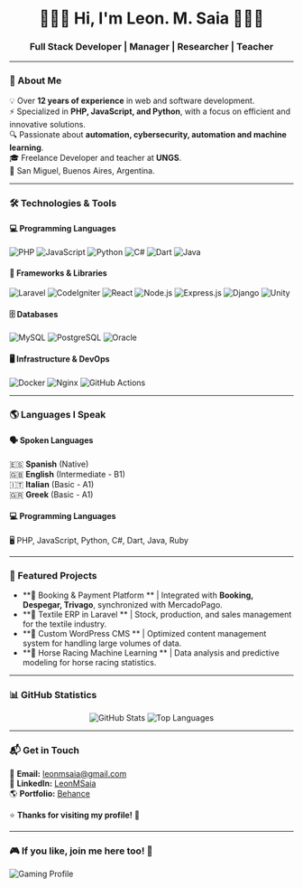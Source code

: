 <h1 align="center">🌿🌿🌿 Hi, I'm Leon. M. Saia 🌿🌿🌿</h1>
<h3 align="center">Full Stack Developer | Manager | Researcher | Teacher</h3>

---

### 🚀 About Me  
💡 Over **12 years of experience** in web and software development.  
⚡ Specialized in **PHP, JavaScript, and Python**, with a focus on efficient and innovative solutions.  
🔍 Passionate about **automation, cybersecurity, automation and machine learning**.  
🎓 Freelance Developer and teacher at **UNGS**.  
📍 San Miguel, Buenos Aires, Argentina.  



---

### 🛠️ Technologies & Tools  

#### 💻 **Programming Languages**  
![PHP](https://img.shields.io/badge/PHP-777BB4?style=for-the-badge&logo=php&logoColor=white)
![JavaScript](https://img.shields.io/badge/JavaScript-F7DF1E?style=for-the-badge&logo=javascript&logoColor=black)
![Python](https://img.shields.io/badge/Python-3776AB?style=for-the-badge&logo=python&logoColor=white)
![C#](https://img.shields.io/badge/C%23-239120?style=for-the-badge&logo=c-sharp&logoColor=white)
![Dart](https://img.shields.io/badge/Dart-0175C2?style=for-the-badge&logo=dart&logoColor=white)
![Java](https://img.shields.io/badge/Java-ED8B00?style=for-the-badge&logo=java&logoColor=white)

#### 🔧 **Frameworks & Libraries**  
![Laravel](https://img.shields.io/badge/Laravel-FF2D20?style=for-the-badge&logo=laravel&logoColor=white)
![CodeIgniter](https://img.shields.io/badge/CodeIgniter-EE4323?style=for-the-badge&logo=codeigniter&logoColor=white)
![React](https://img.shields.io/badge/React-20232A?style=for-the-badge&logo=react&logoColor=61DAFB)
![Node.js](https://img.shields.io/badge/Node.js-339933?style=for-the-badge&logo=node.js&logoColor=white)
![Express.js](https://img.shields.io/badge/Express.js-000000?style=for-the-badge&logo=express&logoColor=white)
![Django](https://img.shields.io/badge/Django-092E20?style=for-the-badge&logo=django&logoColor=white)
![Unity](https://img.shields.io/badge/Unity-000000?style=for-the-badge&logo=unity&logoColor=white)

#### 🗄️ **Databases**  
![MySQL](https://img.shields.io/badge/MySQL-4479A1?style=for-the-badge&logo=mysql&logoColor=white)
![PostgreSQL](https://img.shields.io/badge/PostgreSQL-336791?style=for-the-badge&logo=postgresql&logoColor=white)
![Oracle](https://img.shields.io/badge/Oracle-F80000?style=for-the-badge&logo=oracle&logoColor=white)

#### 🖥️ **Infrastructure & DevOps**  
![Docker](https://img.shields.io/badge/Docker-2496ED?style=for-the-badge&logo=docker&logoColor=white)
![Nginx](https://img.shields.io/badge/Nginx-009639?style=for-the-badge&logo=nginx&logoColor=white)
![GitHub Actions](https://img.shields.io/badge/GitHub_Actions-2088FF?style=for-the-badge&logo=github-actions&logoColor=white)

---

### 🌎 Languages I Speak  

#### 🗣️ **Spoken Languages**  
🇪🇸 **Spanish** (Native)  
🇬🇧 **English** (Intermediate - B1)  
🇮🇹 **Italian** (Basic - A1)  
🇬🇷 **Greek** (Basic - A1)  

#### 💻 **Programming Languages**  
🖥️ PHP, JavaScript, Python, C#, Dart, Java, Ruby  

---

### 📌 Featured Projects  

- **🔹 Booking & Payment Platform ** | Integrated with **Booking, Despegar, Trivago**, synchronized with MercadoPago.  
- **🔹 Textile ERP in Laravel ** | Stock, production, and sales management for the textile industry.  
- **🔹 Custom WordPress CMS ** | Optimized content management system for handling large volumes of data.  
- **🔹 Horse Racing Machine Learning ** | Data analysis and predictive modeling for horse racing statistics.  

---

### 📊 **GitHub Statistics**  

<p align="center">
  <img src="https://github-readme-stats.vercel.app/api?username=LeonMSaia&show_icons=true&theme=dark" alt="GitHub Stats" />
  <img src="https://github-readme-stats.vercel.app/api/top-langs/?username=LeonMSaia&layout=compact&theme=dark" alt="Top Languages" />
</p>

---

### 📬 **Get in Touch**  

📩 **Email:** leonmsaia@gmail.com  
💼 **LinkedIn:** [LeonMSaia](https://linkedin.com/in/leonmsaia)  
🌎 **Portfolio:** [Behance](https://www.behance.net/leonmsaia)  

⭐ **Thanks for visiting my profile!** 🚀


---

### 🎮 **If you like, join me here too!** 🚀

<p>
  <img src="https://card.exophase.com/2/0/287537.png?1741105562" alt="Gaming Profile">
</p>

